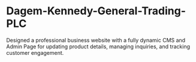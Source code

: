 # Dagem-Kennedy-General-Trading-PLC
Designed a professional business website with a fully dynamic CMS and Admin Page for updating product details, managing inquiries, and tracking customer engagement.
